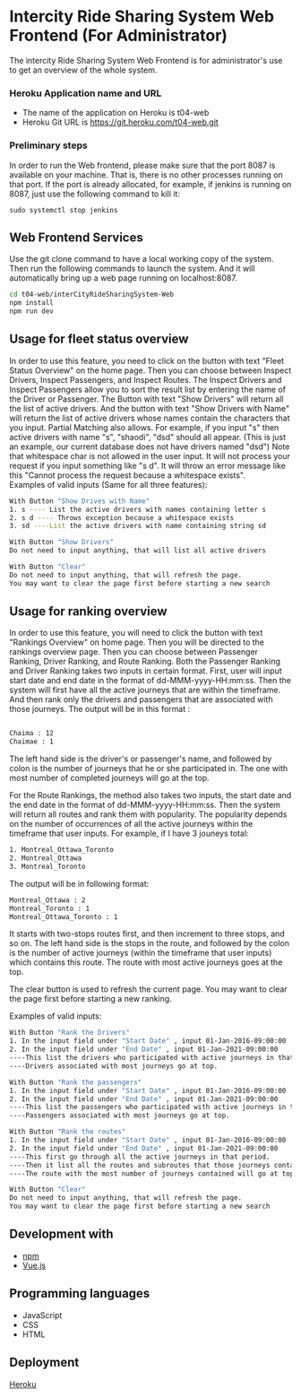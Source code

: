 # Intercity Ride Sharing System Web Frontend (For Administrator)

The intercity Ride Sharing System Web Frontend is for administrator's use to get an overview of the whole system.

### Heroku Application name and URL 
* The name of the application on Heroku is t04-web
* Heroku Git URL is https://git.heroku.com/t04-web.git

### Preliminary steps

In order to run the Web frontend, please make sure that the port 8087 is available on your machine. That is, there is no other processes running on that port. If the port is already allocated, for example, if jenkins is running on 8087, just use the following command to kill it: 
```
sudo systemctl stop jenkins 
```

## Web Frontend Services

Use the git clone command to have a local working copy of the system. Then run the following commands to launch the system. And it will automatically bring up a web page running on localhost:8087. 

```bash
cd t04-web/interCityRideSharingSystem-Web
npm install 
npm run dev
```

## Usage for fleet status overview 
In order to use this feature, you need to click on the button with text "Fleet Status Overview" on the home page. Then you can choose between Inspect Drivers, Inspect Passengers, and Inspect Routes. The Inspect Drivers and Inspect Passengers allow you to sort the result list by entering the name of the Driver or Passenger. The Button with text "Show Drivers" will return all the list of active drivers. And the button with text "Show Drivers with Name" will return the list of active drivers whose names contain the characters that you input. Partial Matching also allows. For example, if you input "s" then active drivers with name "s", "shaodi", "dsd" should all appear. (This is just an example, our current database does not have drivers named "dsd") Note that whitespace char is not allowed in the user input. It will not process your request if you input something like "s d". It will throw an error message like this "Cannot process the request because a whitespace exists".   
Examples of valid inputs (Same for all three features): 
```bash
With Button "Show Drives with Name"
1. s ---- List the active drivers with names containing letter s 
2. s d ---- Throws exception because a whitespace exists
3. sd ----List the active drivers with name containing string sd

With Button "Show Drivers"
Do not need to input anything, that will list all active drivers 

With Button "Clear"
Do not need to input anything, that will refresh the page. 
You may want to clear the page first before starting a new search

```
## Usage for ranking overview
In order to use this feature, you will need to click the button with text "Rankings Overview" on home page. Then you will be directed to the rankings overview page. Then you can choose between Passenger Ranking, Driver Ranking, and Route Ranking. Both the Passenger Ranking and Driver Ranking takes two inputs in certain format. First, user will input start date and end date in the format of dd-MMM-yyyy-HH:mm:ss. Then the system will first have all the active journeys that are within the timeframe. And then rank only the drivers and passengers that are associated with those journeys. The output will be in this format :
```bash

Chaima : 12
Chaimae : 1

```
The left hand side is the driver's or passenger's name, and followed by colon is the number of journeys that he or she participated in. The one with most number of completed journeys will go at the top. 

For the Route Rankings, the method also takes two inputs, the start date and the end date in the format of  dd-MMM-yyyy-HH:mm:ss. Then the system will return all routes and rank them with popularity. The popularity depends on the number of occurrences of all the active journeys within the timeframe that user inputs. For example, if I have 3 jouneys total: 
```bash
1. Montreal_Ottawa_Toronto
2. Montreal_Ottawa
3. Montreal_Toronto
```
The output will be in following format: 

```bash
Montreal_Ottawa : 2
Montreal_Toronto : 1
Montreal_Ottawa_Toronto : 1
```
It starts with two-stops routes first, and then increment to three stops, and so on. The left hand side is the stops in the route, and followed by the colon is the number of active journeys (within the timeframe that user inputs) which contains this route. The route with most active journeys goes at the top. 

The clear button is used to refresh the current page. You may want to clear the page first before starting a new ranking. 

Examples of valid inputs: 
```bash
With Button "Rank the Drivers"
1. In the input field under "Start Date" , input 01-Jan-2016-09:00:00 
2. In the input field under "End Date" , input 01-Jan-2021-09:00:00 
----This list the drivers who participated with active journeys in that period. 
----Drivers associated with most journeys go at top.

With Button "Rank the passengers"
1. In the input field under "Start Date" , input 01-Jan-2016-09:00:00 
2. In the input field under "End Date" , input 01-Jan-2021-09:00:00 
----This list the passengers who participated with active journeys in that period.
----Passengers associated with most journeys go at top.

With Button "Rank the routes"
1. In the input field under "Start Date" , input 01-Jan-2016-09:00:00 
2. In the input field under "End Date" , input 01-Jan-2021-09:00:00 
----This first go through all the active journeys in that period.
----Then it list all the routes and subroutes that those journeys contained. 
----The route with the most number of journeys contained will go at top.

With Button "Clear"
Do not need to input anything, that will refresh the page. 
You may want to clear the page first before starting a new search

```
## Development with
* [npm](https://www.npmjs.com)
* [Vue.js](https://vuejs.org)

## Programming languages
* JavaScript 
* CSS 
* HTML 

## Deployment 
[Heroku](https://www.heroku.com/)
